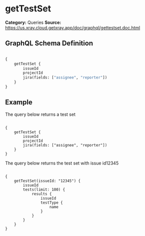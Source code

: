 # getTestSet

**Category:** Queries
**Source:** https://us.xray.cloud.getxray.app/doc/graphql/gettestset.doc.html

## GraphQL Schema Definition

```graphql

{
    getTestSet {
        issueId
        projectId
        jira(fields: ["assignee", "reporter"])
    }
}

```

## Example

The query below returns a test set

```

{
    getTestSet {
        issueId
        projectId
        jira(fields: ["assignee", "reporter"])
    }
}

```

The query below returns the test set with issue id12345

```

{
    getTestSet(issueId: "12345") {
        issueId
        tests(limit: 100) {
            results {
                issueId
                testType {
                    name
                }
            }
        }
    }
}

```